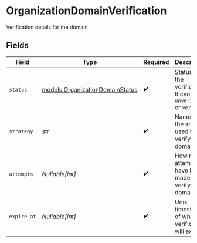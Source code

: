 # OrganizationDomainVerification

Verification details for the domain


## Fields

| Field                                                                    | Type                                                                     | Required                                                                 | Description                                                              |
| ------------------------------------------------------------------------ | ------------------------------------------------------------------------ | ------------------------------------------------------------------------ | ------------------------------------------------------------------------ |
| `status`                                                                 | [models.OrganizationDomainStatus](../models/organizationdomainstatus.md) | :heavy_check_mark:                                                       | Status of the verification. It can be `unverified` or `verified`         |
| `strategy`                                                               | *str*                                                                    | :heavy_check_mark:                                                       | Name of the strategy used to verify the domain                           |
| `attempts`                                                               | *Nullable[int]*                                                          | :heavy_check_mark:                                                       | How many attempts have been made to verify the domain                    |
| `expire_at`                                                              | *Nullable[int]*                                                          | :heavy_check_mark:                                                       | Unix timestamp of when the verification will expire                      |